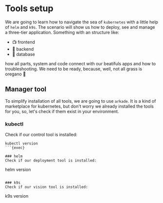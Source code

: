 # Tools setup
We are going to learn how to navigate the sea of `kubernetes` with a little help of `helm` and `k9s`. 
The scenario will show us how to deploy, see and manage a three-tier application. Something with an structure like:

- 📺 frontend
- 🔌 backend
- 📄 database

how all parts, system and code connect with our beatifuls apps and how to troubleshooting. We need to be ready, because, well, not all grass is oregano 🍃 

## Manager tool
To simplify installation of all tools, we are going to use `arkade`. It is a kind of marketplace for kubernetes, but don't worry
we already installed the tools for you, so, let's check if them exist in your environment.
### kubectl
Check if our control tool is installed:

```
kubectl version
```{exec}

### helm
Check if our deployment tool is installed:

```
helm version
```{exec}

### k9s
Check if our vision tool is installed:

```
k9s version
```{exec}

